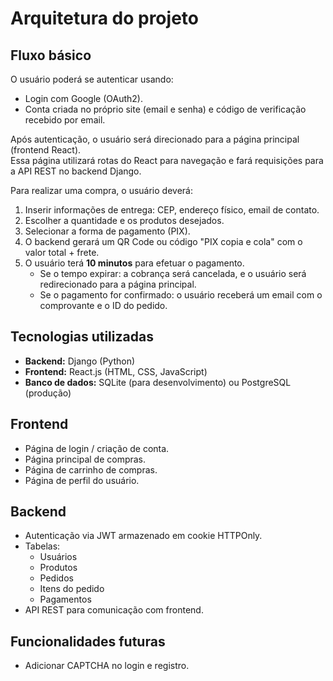 # Arquitetura do projeto

## Fluxo básico
O usuário poderá se autenticar usando:
- Login com Google (OAuth2).
- Conta criada no próprio site (email e senha) e código de verificação recebido por email.

Após autenticação, o usuário será direcionado para a página principal (frontend React).  
Essa página utilizará rotas do React para navegação e fará requisições para a API REST no backend Django.

Para realizar uma compra, o usuário deverá:
1. Inserir informações de entrega: CEP, endereço físico, email de contato.
2. Escolher a quantidade e os produtos desejados.
3. Selecionar a forma de pagamento (PIX).
4. O backend gerará um QR Code ou código "PIX copia e cola" com o valor total + frete.
5. O usuário terá **10 minutos** para efetuar o pagamento.
   - Se o tempo expirar: a cobrança será cancelada, e o usuário será redirecionado para a página principal.
   - Se o pagamento for confirmado: o usuário receberá um email com o comprovante e o ID do pedido.

## Tecnologias utilizadas
- **Backend:** Django (Python)
- **Frontend:** React.js (HTML, CSS, JavaScript)
- **Banco de dados:** SQLite (para desenvolvimento) ou PostgreSQL (produção)

## Frontend
- Página de login / criação de conta.
- Página principal de compras.
- Página de carrinho de compras.
- Página de perfil do usuário.

## Backend
- Autenticação via JWT armazenado em cookie HTTPOnly.
- Tabelas:
  - Usuários
  - Produtos
  - Pedidos
  - Itens do pedido
  - Pagamentos
- API REST para comunicação com frontend.

## Funcionalidades futuras
- Adicionar CAPTCHA no login e registro.
